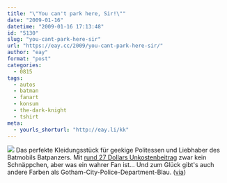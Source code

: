 ```yaml
---
title: "\"You can't park here, Sir!\""
date: "2009-01-16"
datetime: "2009-01-16 17:13:48"
id: "5130"
slug: "you-cant-park-here-sir"
url: "https://eay.cc/2009/you-cant-park-here-sir/"
author: "eay"
format: "post"
categories:
  - 0815
tags:
  - autos
  - batman
  - fanart
  - konsum
  - the-dark-knight
  - tshirt
meta:
  - yourls_shorturl: "http://eay.li/kk"
---
```


![](https://eay.cc/uploads/2009/batmanparking.jpg) Das perfekte Kleidungsstück für geekige Politessen und Liebhaber des Batmobils Batpanzers. Mit [rund 27 Dollars Unkostenbeitrag](http://www.redbubble.com/people/rubyred/t-shirts/2399398-2-you-cant-park-here-sir) zwar kein Schnäppchen, aber was ein wahrer Fan ist... Und zum Glück gibt's auch andere Farben als Gotham-City-Police-Department-Blau. ([via](http://www.slashfilm.com/2009/01/16/cool-stuff-batman-gets-a-parking-ticket-t-shirt/))
